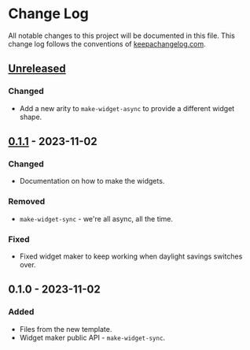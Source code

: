 # Change Log
All notable changes to this project will be documented in this file. This change log follows the conventions of [keepachangelog.com](http://keepachangelog.com/).

## [Unreleased]
### Changed
- Add a new arity to `make-widget-async` to provide a different widget shape.

## [0.1.1] - 2023-11-02
### Changed
- Documentation on how to make the widgets.

### Removed
- `make-widget-sync` - we're all async, all the time.

### Fixed
- Fixed widget maker to keep working when daylight savings switches over.

## 0.1.0 - 2023-11-02
### Added
- Files from the new template.
- Widget maker public API - `make-widget-sync`.

[Unreleased]: https://sourcehost.site/your-name/sudoku_solver/compare/0.1.1...HEAD
[0.1.1]: https://sourcehost.site/your-name/sudoku_solver/compare/0.1.0...0.1.1

